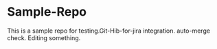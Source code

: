 # Sample-Repo

This is a sample repo  for testing.Git-Hib-for-jira integration. auto-merge check.
Editing something.  
